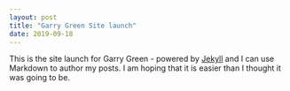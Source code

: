 ```yaml
---
layout: post
title: "Garry Green Site launch"
date: 2019-09-18
---
```


This is the site launch for Garry Green - powered by [Jekyll](http://jekyllrb.com) and I can use Markdown to author my posts. I am hoping that it is easier than I thought it was going to be.
